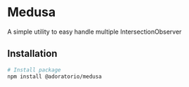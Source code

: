 # Medusa
A simple utility to easy handle multiple IntersectionObserver

## Installation
``` sh
# Install package
npm install @adoratorio/medusa
```
